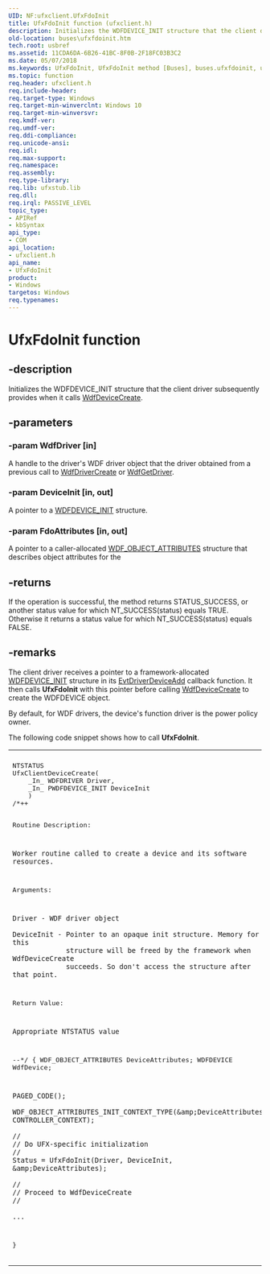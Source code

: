 ```yaml
---
UID: NF:ufxclient.UfxFdoInit
title: UfxFdoInit function (ufxclient.h)
description: Initializes the WDFDEVICE_INIT structure that the client driver subsequently provides when it calls WdfDeviceCreate.
old-location: buses\ufxfdoinit.htm
tech.root: usbref
ms.assetid: 11CDA6DA-6B26-41BC-8F0B-2F18FC03B3C2
ms.date: 05/07/2018
ms.keywords: UfxFdoInit, UfxFdoInit method [Buses], buses.ufxfdoinit, ufxclient/UfxFdoInit
ms.topic: function
req.header: ufxclient.h
req.include-header: 
req.target-type: Windows
req.target-min-winverclnt: Windows 10
req.target-min-winversvr: 
req.kmdf-ver: 
req.umdf-ver: 
req.ddi-compliance: 
req.unicode-ansi: 
req.idl: 
req.max-support: 
req.namespace: 
req.assembly: 
req.type-library: 
req.lib: ufxstub.lib
req.dll: 
req.irql: PASSIVE_LEVEL
topic_type:
- APIRef
- kbSyntax
api_type:
- COM
api_location:
- ufxclient.h
api_name:
- UfxFdoInit
product:
- Windows
targetos: Windows
req.typenames: 
---
```


# UfxFdoInit function


## -description


Initializes the WDFDEVICE_INIT structure that the client driver subsequently provides when it calls <a href="https://msdn.microsoft.com/library/windows/hardware/ff545926">WdfDeviceCreate</a>.


## -parameters




### -param WdfDriver [in]

A handle to the driver's WDF driver object that the driver obtained from a previous call to <a href="https://msdn.microsoft.com/library/windows/hardware/ff547175">WdfDriverCreate</a> or <a href="https://msdn.microsoft.com/library/windows/hardware/ff547336">WdfGetDriver</a>.


### -param DeviceInit [in, out]

A pointer to a <a href="https://msdn.microsoft.com/library/windows/hardware/ff546951">WDFDEVICE_INIT</a> structure.


### -param FdoAttributes [in, out]

A pointer to a caller-allocated <a href="https://msdn.microsoft.com/library/windows/hardware/ff552400">WDF_OBJECT_ATTRIBUTES</a> structure that describes object attributes for the 


## -returns



If the operation is successful, the method returns STATUS_SUCCESS, or another status value for which NT_SUCCESS(status) equals TRUE. Otherwise it returns a status value for which NT_SUCCESS(status) equals FALSE.




## -remarks



The client driver receives a pointer to a framework-allocated <a href="https://msdn.microsoft.com/library/windows/hardware/ff546951">WDFDEVICE_INIT</a> structure in its <a href="https://msdn.microsoft.com/b20db029-ee2c-4fb1-bd69-ccd2e37fdc9a">EvtDriverDeviceAdd</a> callback function.  It then calls <b>UfxFdoInit</b> with this pointer before calling <a href="https://msdn.microsoft.com/library/windows/hardware/ff545926">WdfDeviceCreate</a> to create the WDFDEVICE object.

By default, for WDF drivers, the device's function driver is the power policy owner.

The following code snippet shows how to call <b>UfxFdoInit</b>.

<div class="code"><span codelanguage=""><table>
<tr>
<th></th>
</tr>
<tr>
<td>
<pre>NTSTATUS
UfxClientDeviceCreate(
    _In_ WDFDRIVER Driver,
    _In_ PWDFDEVICE_INIT DeviceInit
    )
/*++

Routine Description:

    Worker routine called to create a device and its software resources.

Arguments:

    Driver - WDF driver object

    DeviceInit - Pointer to an opaque init structure. Memory for this
                 structure will be freed by the framework when WdfDeviceCreate
                 succeeds. So don't access the structure after that point.

Return Value:

    Appropriate NTSTATUS value

--*/
{
    WDF_OBJECT_ATTRIBUTES DeviceAttributes;
    WDFDEVICE WdfDevice;

    PAGED_CODE();

    WDF_OBJECT_ATTRIBUTES_INIT_CONTEXT_TYPE(&amp;DeviceAttributes, CONTROLLER_CONTEXT);

    //
    // Do UFX-specific initialization
    //
    Status = UfxFdoInit(Driver, DeviceInit, &amp;DeviceAttributes);

    //
    // Proceed to WdfDeviceCreate
    //
    
    ...

}</pre>
</td>
</tr>
</table></span></div>


